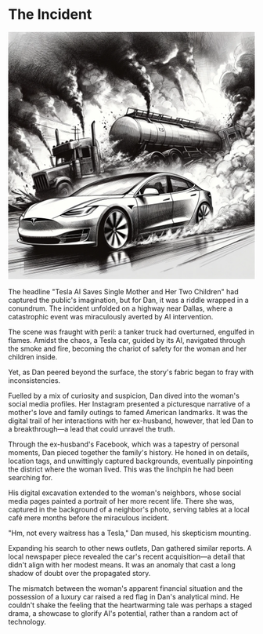 # The Incident

![The Incident with Tesla](./images/04.tesla.png "The Incident")

The headline "Tesla AI Saves Single Mother and Her Two Children" had captured the public's imagination, but for Dan, it was a riddle wrapped in a conundrum. The incident unfolded on a highway near Dallas, where a catastrophic event was miraculously averted by AI intervention.

The scene was fraught with peril: a tanker truck had overturned, engulfed in flames. Amidst the chaos, a Tesla car, guided by its AI, navigated through the smoke and fire, becoming the chariot of safety for the woman and her children inside.

Yet, as Dan peered beyond the surface, the story's fabric began to fray with inconsistencies.

Fuelled by a mix of curiosity and suspicion, Dan dived into the woman's social media profiles. Her Instagram presented a picturesque narrative of a mother's love and family outings to famed American landmarks. It was the digital trail of her interactions with her ex-husband, however, that led Dan to a breakthrough—a lead that could unravel the truth.

Through the ex-husband's Facebook, which was a tapestry of personal moments, Dan pieced together the family's history. He honed in on details, location tags, and unwittingly captured backgrounds, eventually pinpointing the district where the woman lived. This was the linchpin he had been searching for.

His digital excavation extended to the woman's neighbors, whose social media pages painted a portrait of her more recent life. There she was, captured in the background of a neighbor's photo, serving tables at a local café mere months before the miraculous incident.

"Hm, not every waitress has a Tesla," Dan mused, his skepticism mounting.

Expanding his search to other news outlets, Dan gathered similar reports. A local newspaper piece revealed the car's recent acquisition—a detail that didn't align with her modest means. It was an anomaly that cast a long shadow of doubt over the propagated story.

The mismatch between the woman's apparent financial situation and the possession of a luxury car raised a red flag in Dan's analytical mind. He couldn't shake the feeling that the heartwarming tale was perhaps a staged drama, a showcase to glorify AI's potential, rather than a random act of technology.
